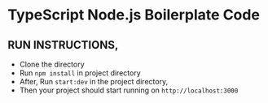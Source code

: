 # TypeScript Node.js Boilerplate Code

## RUN INSTRUCTIONS,
- Clone the directory
- Run `npm install` in project directory
- After, Run  `start:dev` in the project directory, 
- Then your project should start running on `http://localhost:3000`

